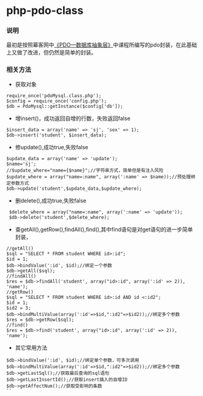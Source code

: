 # php-pdo-class
 ### 说明
 最初是按照幕客网中[《PDO—数据库抽象层》](http://www.imooc.com/learn/164)中课程所编写的pdo封装，在此基础上又做了改进，但仍然是简单的封装。
 ### 相关方法
 - 获取对象
 ``` 
 require_once('pdoMysql.class.php');
 $config = require_once('config.php');
 $db = PdoMysql::getInstance($config['db']);
 ```
 - 增insert()，成功返回自增的行数，失败返回false
 ```
 $insert_data = array('name' => 'sj', 'sex' => 1);
 $db->insert('student', $insert_data);
 ```
 - 修update(),成功true,失败false
 ```
 $update_data = array('name' => 'update');
 $name='sj';
 //$update_where="name={$name}";//字符串方式，简单但是有注入风险
 $update_where = array("name=:name", array(':name' => $name));//预处理绑定参数方式
 $db->update('student',$update_data,$update_where);
 ```
 - 删delete(),成功true,失败false
 ```
  $delete_where = array("name=:name", array(':name' => 'update'));
  $db->delete('student',$delete_where);
  ```
 - 查getAll(),getRow(),findAll(),find(),其中find语句是对get语句的进一步简单封装，
  ```
  //getAll()
  $sql = "SELECT * FROM student WHERE id>:id";
  $id = 1;
  $db->bindValue(':id', $id);//绑定一个参数
  $db->getAll($sql);
  //findAll()
  $res = $db->findAll('student', array("id>:id", array(':id' => 2)), 'name');
  //getRow()
  $sql = "SELECT * FROM student WHERE id>:id AND id <:id2";
  $id = 1;
  $id2 = 3;
  $db->bindMultiValue(array(':id'=>$id,":id2"=>$id2));//绑定多个参数
  $res = $db->getRow($sql);
  //find()
  $res = $db->find('student', array("id>:id", array(':id' => 2)), 'name');
  ```
  - 其它常用方法
  ```
  $db->bindValue(':id', $id);//绑定单个参数，可多次调用
  $db->bindMultiValue(array(':id'=>$id,":id2"=>$id2));//绑定多个参数
  $db->getLastSql();//获取最后查询的sql语句
  $db->getLastInsertId();//获取insert插入的自增ID
  $db->getAffectNum();//获取受影响的条数
  ``